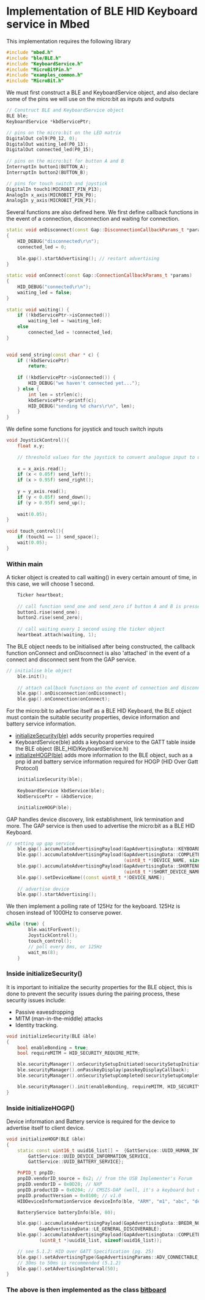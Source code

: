 # Implementation of BLE HID Keyboard service in Mbed

This implementation requires the following library

```c++
#include "mbed.h"
#include "ble/BLE.h"
#include "KeyboardService.h"
#include "MicroBitPin.h"
#include "examples_common.h"
#include "MicroBit.h"
```

We must first construct a BLE and KeyboardService object, and also declare some of the pins we will use on the micro:bit as inputs and outputs

```c++
// Construct BLE and KeyboardService object
BLE ble;
KeyboardService *kbdServicePtr;

// pins on the micro:bit on the LED matrix
DigitalOut col9(P0_12, 0);
DigitalOut waiting_led(P0_13);
DigitalOut connected_led(P0_15);
 
// pins on the micro:bit for button A and B
InterruptIn button1(BUTTON_A);
InterruptIn button2(BUTTON_B);

// pins for touch switch and joystick
DigitalIn touch1(MICROBIT_PIN_P13);
AnalogIn x_axis(MICROBIT_PIN_P0);
AnalogIn y_axis(MICROBIT_PIN_P1);

```
Several functions are also defined here.
We first define callback functions in the event of a connection, disconnection and waiting for connection.
```c++
static void onDisconnect(const Gap::DisconnectionCallbackParams_t *params)
{
    HID_DEBUG("disconnected\r\n");
    connected_led = 0;
 
    ble.gap().startAdvertising(); // restart advertising
}
 
static void onConnect(const Gap::ConnectionCallbackParams_t *params)
{
    HID_DEBUG("connected\r\n");
    waiting_led = false;
}
 
static void waiting() {
    if (!kbdServicePtr->isConnected())
        waiting_led = !waiting_led;
    else
        connected_led = !connected_led;
}
 
```

```c++
void send_string(const char * c) {
    if (!kbdServicePtr)
        return;
 
    if (!kbdServicePtr->isConnected()) {
        HID_DEBUG("we haven't connected yet...");
    } else {
        int len = strlen(c);
        kbdServicePtr->printf(c);
        HID_DEBUG("sending %d chars\r\n", len);
    }
}

```
We define some functions for joystick and touch switch inputs
```c++
void JoystickControl(){
    float x,y;
 
    // threshold values for the joystick to convert analogue input to digital
    
    x = x_axis.read();
    if (x < 0.05f) send_left();
    if (x > 0.95f) send_right();
    
    y = y_axis.read();
    if (y < 0.05f) send_down();
    if (y > 0.95f) send_up();
    
    wait(0.05);
}
 
void touch_control(){
    if (touch1 == 1) send_space();
    wait(0.05);
}
```
### Within main
A ticker object is created to call waiting() in every certain amount of time, in this case, we will choose 1 second.
```c++
    Ticker heartbeat;
    
    // call function send_one and send_zero if button A and B is pressed on the rising edge
    button1.rise(send_one);
    button2.rise(send_zero);
 
    // call waiting every 1 second using the ticker object
    heartbeat.attach(waiting, 1);
```
The BLE object needs to be initialised after being constructed, the callback function onConnect and onDisconnect is also 'attached' in the event of a connect and disconnect sent from the GAP service.
```c++
// initialise ble object
    ble.init();
 
    // attach callback functions on the event of connection and disconnection
    ble.gap().onDisconnection(onDisconnect);
    ble.gap().onConnection(onConnect);
```
For the micro:bit to advertise itself as a BLE HID Keyboard, the BLE object must contain the suitable security properties, device information and battery service information.
- [initializeSecurity(ble)](#inside-initializesecurity) adds security properties required 
- KeyboardService(ble) adds a keyboard service to the GATT table inside the BLE object (BLE_HID/KeyboardService.h)
- [initializeHOGP(ble)](#inside-initializehogp) adds more information to the BLE object, such as a pnp id and battery service information required for HOGP (HID Over Gatt Protocol)  
```c++
    initializeSecurity(ble);
 
    KeyboardService kbdService(ble);
    kbdServicePtr = &kbdService;

    initializeHOGP(ble);
```
GAP handles device discovery, link establishment, link termination and more. The GAP service is then used to advertise the micro:bit as a BLE HID Keyboard. 
```c++
// setting up gap service
    ble.gap().accumulateAdvertisingPayload(GapAdvertisingData::KEYBOARD);
    ble.gap().accumulateAdvertisingPayload(GapAdvertisingData::COMPLETE_LOCAL_NAME,
                                           (uint8_t *)DEVICE_NAME, sizeof(DEVICE_NAME));
    ble.gap().accumulateAdvertisingPayload(GapAdvertisingData::SHORTENED_LOCAL_NAME,
                                           (uint8_t *)SHORT_DEVICE_NAME, sizeof(SHORT_DEVICE_NAME));
    ble.gap().setDeviceName((const uint8_t *)DEVICE_NAME);
 
    // advertise device
    ble.gap().startAdvertising();
```
We then implement a polling rate of 125Hz for the keyboard. 125Hz is chosen instead of 1000Hz to conserve power.
```c++
while (true) {
        ble.waitForEvent();  
        JoystickControl();  
        touch_control();
        // poll every 8ms, or 125Hz
        wait_ms(8);
    }
```

### Inside initializeSecurity()
It is important to initialize the security properties for the BLE object, this is done to prevent the security issues during the pairing process, these security issues include:
- Passive eavesdropping
- MITM (man-in-the-middle) attacks 
- Identity tracking.
```c++
void initializeSecurity(BLE &ble)
{
    bool enableBonding = true;
    bool requireMITM = HID_SECURITY_REQUIRE_MITM;

    ble.securityManager().onSecuritySetupInitiated(securitySetupInitiatedCallback);
    ble.securityManager().onPasskeyDisplay(passkeyDisplayCallback);
    ble.securityManager().onSecuritySetupCompleted(securitySetupCompletedCallback);

    ble.securityManager().init(enableBonding, requireMITM, HID_SECURITY_IOCAPS);
}
```
### Inside initializeHOGP()
Device information and Battery service is required for the device to advertise itself to client device.
```c++
void initializeHOGP(BLE &ble)
{
    static const uint16_t uuid16_list[] =  {GattService::UUID_HUMAN_INTERFACE_DEVICE_SERVICE,
        GattService::UUID_DEVICE_INFORMATION_SERVICE,
        GattService::UUID_BATTERY_SERVICE};

    PnPID_t pnpID;
    pnpID.vendorID_source = 0x2; // from the USB Implementer's Forum
    pnpID.vendorID = 0x0D28; // NXP
    pnpID.productID = 0x0204; // CMSIS-DAP (well, it's a keyboard but oh well)
    pnpID.productVersion = 0x0100; // v1.0
    HIDDeviceInformationService deviceInfo(ble, "ARM", "m1", "abc", "def", "ghi", "jkl", &pnpID);

    BatteryService batteryInfo(ble, 80);

    ble.gap().accumulateAdvertisingPayload(GapAdvertisingData::BREDR_NOT_SUPPORTED |
            GapAdvertisingData::LE_GENERAL_DISCOVERABLE);
    ble.gap().accumulateAdvertisingPayload(GapAdvertisingData::COMPLETE_LIST_16BIT_SERVICE_IDS,
            (uint8_t *)uuid16_list, sizeof(uuid16_list));

    // see 5.1.2: HID over GATT Specification (pg. 25)
    ble.gap().setAdvertisingType(GapAdvertisingParams::ADV_CONNECTABLE_UNDIRECTED);
    // 30ms to 50ms is recommended (5.1.2)
    ble.gap().setAdvertisingInterval(50);
}
```

### The above is then implemented as the class [bitboard](https://github.com/bit-board/bitboard/tree/master/mbed/ble_hid_kbd_class_version)
